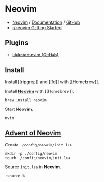 # Neovim

- [Neovim](https://neovim.io) / [Documentation](https://neovim.io/doc/) / [GitHub](https://github.com/neovim/neovim)
- [r/neovim Getting Started](https://www.reddit.com/r/neovim/wiki/index/getting-started/)

## Plugins

- [kickstart.nvim (GitHub)](https://github.com/nvim-lua/kickstart.nvim)

## Install

Install [[ripgrep]] and [[fd]] with [[Homebrew]].

Install [**Neovim**](https://neovim.io) with [[Homebrew]].

```zsh
brew install neovim
```

Start **Neovim**.

```shell
nvim
```

## [Advent of Neovim](https://www.youtube.com/playlist?list=PLep05UYkc6wTyBe7kPjQFWVXTlhKeQejM)

Create `./config/neovim/init.lua`.

```shell
mkdir -p ./config/neovim
touch ./config/neovim/init.lua
```

Source `init.lua` in **Neovim**.

```vim
:source %
```

